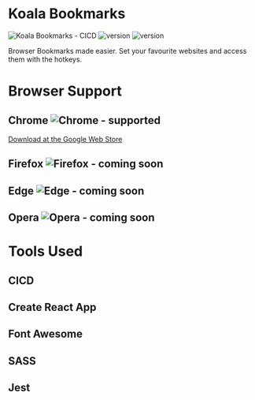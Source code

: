 # Koala Bookmarks

![Koala Bookmarks - CICD](https://github.com/rudeshko/bookmarks-extension/workflows/Koala%20Bookmarks%20-%20CICD/badge.svg)
![version](https://img.shields.io/github/package-json/v/rudeshko/bookmarks-extension?color=green&label=Development%20Version)
![version](https://img.shields.io/github/v/tag/rudeshko/bookmarks-extension?color=green&label=Published%20Version)

Browser Bookmarks made easier. Set your favourite websites and access them with the hotkeys.

# Browser Support

## Chrome ![Chrome - supported](https://img.shields.io/badge/-supported-green)

[Download at the Google Web Store](https://chrome.google.com/webstore/detail/desktop-bookmarks/dppepokpjgoaooihcnelbjhbhnggpblo)

## Firefox ![Firefox - coming soon](https://img.shields.io/badge/-coming%20soon-orange)

## Edge ![Edge - coming soon](https://img.shields.io/badge/-coming%20soon-orange)

## Opera ![Opera - coming soon](https://img.shields.io/badge/-coming%20soon-orange)

# Tools Used

## CICD

## Create React App

## Font Awesome

## SASS

## Jest
